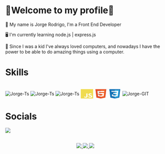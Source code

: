 # 🚀Welcome to my profile🚀
  
   💙 My name is Jorge Rodrigo, I'm a Front End Developer
   
   🖥️ I'm currently learning node.js | express.js
   
   📖 Since I was a kid I've always loved computers, and nowadays I have the power to be able to do amazing things using a computer.
   
 # Skills
  <div style="display: inline_block"><br>
  
  <img align="center" alt="Jorge-Ts" height="30" width="40" src="https://cdn.jsdelivr.net/gh/devicons/devicon/icons/typescript/typescript-original.svg">
  <img align="center" alt="Jorge-Ts" height="30" width="40" src="https://cdn.jsdelivr.net/gh/devicons/devicon/icons/sass/sass-original.svg">
  <img align="center" alt="Jorge-Ts" height="30" width="40" src="https://cdn.jsdelivr.net/gh/devicons/devicon/icons/react/react-original.svg">
  <img align="center" alt="Jorge-Js" height="30" width="40" src="https://raw.githubusercontent.com/devicons/devicon/master/icons/javascript/javascript-plain.svg">
  <img align="center" alt="Jorge-HTML" height="30" width="40" src="https://raw.githubusercontent.com/devicons/devicon/master/icons/html5/html5-original.svg">
  <img align="center" alt="Jorge-CSS" height="30" width="40" src="https://raw.githubusercontent.com/devicons/devicon/master/icons/css3/css3-original.svg">
  <img align="center" alt="Jorge-GIT" height="30" width="40" src="https://cdn.jsdelivr.net/gh/devicons/devicon/icons/git/git-original.svg">
  </div>
   
   
 # Socials
   
   <div> 
  <a href="https://www.linkedin.com/in/jorge-rodrigo-monteiro-42b00b207/" target="_blank"><img src="https://img.shields.io/badge/LinkedIn-0077B5?style=for-the-badge&logo=linkedin&logoColor=white"></a>
   </div>
 
 
 ##
   
  <div align="center">
  <a href="https://github.com/Jorge-Rodrigo">
  <img height="180em" src="https://github-readme-stats.vercel.app/api?username=Jorge-Rodrigo&show_icons=true&theme=dark&include_all_commits=true&count_private=true"/>
  <img height="180em" src="https://github-readme-stats.vercel.app/api/top-langs/?username=Jorge-Rodrigo&layout=compact&langs_count=7&theme=dark"/>
  <img height="180em" src="https://github-readme-streak-stats.herokuapp.com/?user=Jorge-Rodrigo&theme=dark&hide_border=false"/>
  </div>
     

   
     


